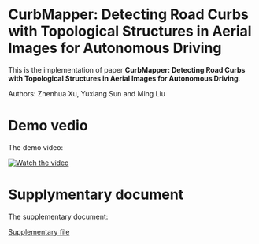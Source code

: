 # CurbMapper: Detecting Road Curbs with Topological Structures in Aerial Images for Autonomous Driving
This is the implementation of paper **CurbMapper: Detecting Road Curbs with Topological Structures in Aerial Images for Autonomous Driving**.

Authors: Zhenhua Xu, Yuxiang Sun and Ming Liu

# Demo vedio

The demo video:
 
[![Watch the video](https://img.youtube.com/vi/PViBIdjxw6c/0.jpg)](https://www.youtube.com/watch?v=PViBIdjxw6c)

# Supplymentary document

The supplementary document:

[Supplementary file](https://github.com/TonyXuQAQ/CurbMapper/supplementary.pdf)
